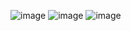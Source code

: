 ![image](https://github.com/bonesgone/sms_class/assets/64888324/a27102b1-f2ee-4b5a-bd67-fc7ec4acb390)
![image](https://github.com/bonesgone/sms_class/assets/64888324/485ce5c3-de21-42e7-a072-43b49dd8ee68)
![image](https://github.com/bonesgone/sms_class/assets/64888324/cf49d5ad-15fc-43fc-8632-1d36382d3e36)
